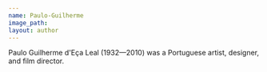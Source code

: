 ```yaml
---
name: Paulo-Guilherme
image_path:
layout: author
---
```

Paulo Guilherme d'Eça Leal (1932—2010) was a Portuguese artist, designer, and film director.